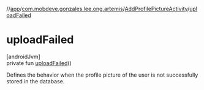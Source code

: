//[app](../../../index.md)/[com.mobdeve.gonzales.lee.ong.artemis](../index.md)/[AddProfilePictureActivity](index.md)/[uploadFailed](upload-failed.md)

# uploadFailed

[androidJvm]\
private fun [uploadFailed](upload-failed.md)()

Defines the behavior when the profile picture of the user is not successfully stored in the database.
